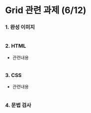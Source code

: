 # Grid 관련 과제 (6/12)
### 1. 완성 이미지
  <img src="">

### 2. HTML
- 관련내용
```html

```



### 3. CSS
- 관련내용
```css

```

### 4. 문법 검사